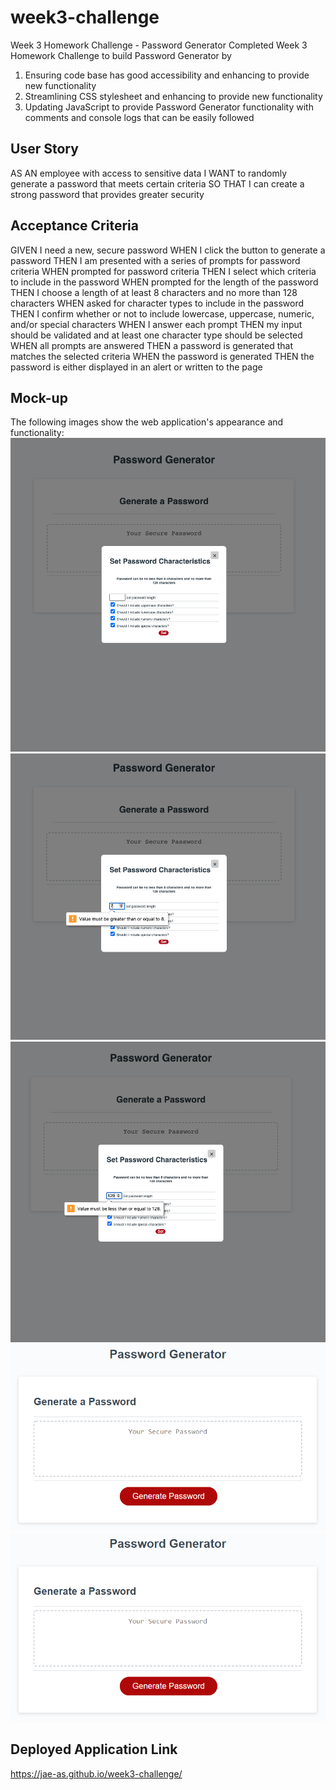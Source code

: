 # week3-challenge
Week 3 Homework Challenge - Password Generator
Completed Week 3 Homework Challenge to build Password Generator by
1. Ensuring code base has good accessibility and enhancing to provide new functionality
2. Streamlining CSS stylesheet and enhancing to provide new functionality
3. Updating JavaScript to provide Password Generator functionality with comments and console logs that can be easily followed

## User Story
AS AN employee with access to sensitive data
I WANT to randomly generate a password that meets certain criteria
SO THAT I can create a strong password that provides greater security

## Acceptance Criteria
GIVEN I need a new, secure password
WHEN I click the button to generate a password
THEN I am presented with a series of prompts for password criteria
WHEN prompted for password criteria
THEN I select which criteria to include in the password
WHEN prompted for the length of the password
THEN I choose a length of at least 8 characters and no more than 128 characters
WHEN asked for character types to include in the password
THEN I confirm whether or not to include lowercase, uppercase, numeric, and/or special characters
WHEN I answer each prompt
THEN my input should be validated and at least one character type should be selected
WHEN all prompts are answered
THEN a password is generated that matches the selected criteria
WHEN the password is generated
THEN the password is either displayed in an alert or written to the page

## Mock-up
The following images show the web application's appearance and functionality:
![Image of landing page](./assets/screenshot1.png)
![Image of min validation](./assets/screenshot2.png)
![Image of max validation](./assets/screenshot3.png)
![Image of select at least one character type](./assets/03-javascript-homework-demo.png)
![Image of password generated](./assets/03-javascript-homework-demo.png)

## Deployed Application Link
https://jae-as.github.io/week3-challenge/
